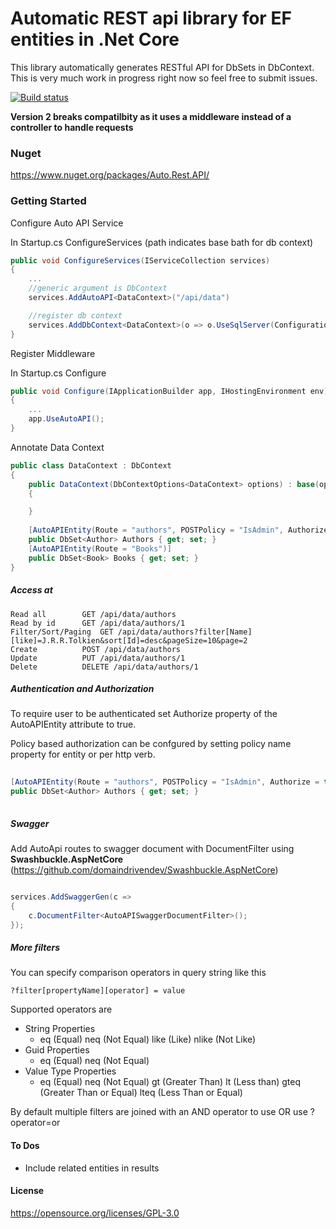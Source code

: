 # Automatic REST api library for EF entities in .Net Core

This library automatically generates RESTful API for DbSets in DbContext.  This is very much work in progress right now so feel free to submit issues.

[![Build status](https://ci.appveyor.com/api/projects/status/nuls4kut9jv1wjsn/branch/master?svg=true)](https://ci.appveyor.com/project/tdudek1/autoapi/branch/master)

**Version 2 breaks compatilbity as it uses a middleware instead of a controller to handle requests**

### Nuget

https://www.nuget.org/packages/Auto.Rest.API/


### Getting Started

Configure Auto API Service 

In Startup.cs ConfigureServices (path indicates base bath for db context)

```c#
public void ConfigureServices(IServiceCollection services)
{
    ...
    //generic argument is DbContext
    services.AddAutoAPI<DataContext>("/api/data")

    //register db context
    services.AddDbContext<DataContext>(o => o.UseSqlServer(Configuration.GetConnectionString("Data")));
}
```


Register Middleware

In Startup.cs Configure

```c# 
public void Configure(IApplicationBuilder app, IHostingEnvironment env)
{
    ...
    app.UseAutoAPI();
}
```


Annotate Data Context


```c#
public class DataContext : DbContext
{
    public DataContext(DbContextOptions<DataContext> options) : base(options)
    {

    }
    
    [AutoAPIEntity(Route = "authors", POSTPolicy = "IsAdmin", Authorize = true)]
    public DbSet<Author> Authors { get; set; }
    [AutoAPIEntity(Route = "Books")]
    public DbSet<Book> Books { get; set; }
}
```

##### Access at

```
Read all		GET /api/data/authors 
Read by id		GET /api/data/authors/1 
Filter/Sort/Paging	GET /api/data/authors?filter[Name][like]=J.R.R.Tolkien&sort[Id]=desc&pageSize=10&page=2
Create			POST /api/data/authors
Update			PUT /api/data/authors/1
Delete			DELETE /api/data/authors/1
```

##### Authentication and Authorization

To require user to be authenticated set Authorize property of the AutoAPIEntity attribute to true.

Policy based authorization can be confgured by setting policy name property for entity or per http verb.

```c#
    
[AutoAPIEntity(Route = "authors", POSTPolicy = "IsAdmin", Authorize = true)]
public DbSet<Author> Authors { get; set; }
    
```



##### Swagger

Add AutoApi routes to swagger document with DocumentFilter using **Swashbuckle.AspNetCore** (https://github.com/domaindrivendev/Swashbuckle.AspNetCore)

```c#

services.AddSwaggerGen(c =>
{
    c.DocumentFilter<AutoAPISwaggerDocumentFilter>();
});

```

##### More filters

You can specify comparison operators in query string like this

````
?filter[propertyName][operator] = value
````

Supported operators are 

 - String Properties 
   - eq (Equal) neq (Not Equal) like (Like) nlike (Not Like)
 - Guid Properties 
   - eq (Equal) neq (Not Equal)
 - Value Type Properties
	- eq (Equal) neq (Not Equal) gt (Greater Than) lt (Less than) gteq (Greater Than or Equal) lteq (Less Than or Equal) 

By default multiple filters are joined with an AND operator to use OR use ?operator=or 

#### To Dos
- Include related entities in results


#### License

https://opensource.org/licenses/GPL-3.0
